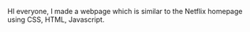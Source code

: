HI everyone,
I made a webpage which is similar to the Netflix homepage using CSS, HTML, Javascript.
